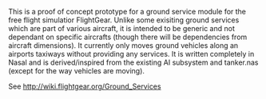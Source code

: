 

This is a proof of concept prototype for a ground service module for the free flight simulatior FlightGear. Unlike some exisiting ground services
which are part of various aircraft, it is intended to be generic and not dependant on specific aircrafts (though there will be dependencies from aircraft dimensions).
It currently only moves ground vehicles along an airports taxiways without providing any services.
It is written completely in Nasal and is derived/inspired from the existing AI subsystem and tanker.nas (except for the way vehicles are moving).

See http://wiki.flightgear.org/Ground_Services

